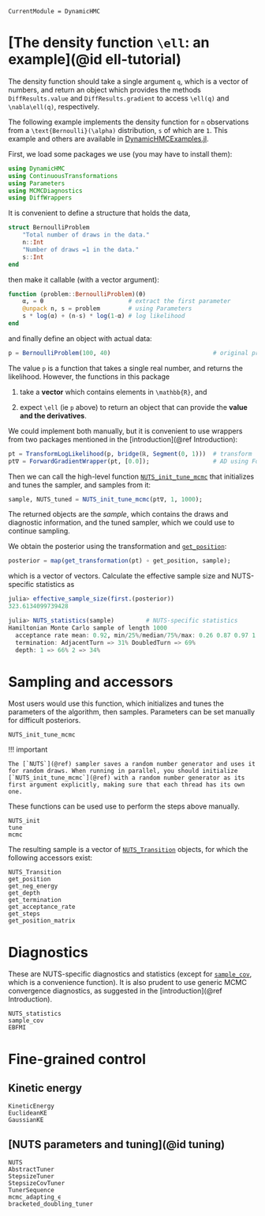 ```@meta
CurrentModule = DynamicHMC
```

# [The density function ``\ell``: an example](@id ell-tutorial)

The density function should take a single argument `q`, which is a vector of numbers, and return an object which provides the methods `DiffResults.value` and `DiffResults.gradient` to access ``\ell(q)`` and ``\nabla\ell(q)``, respectively.

The following example implements the density function for ``n`` observations from a ``\text{Bernoulli}(\alpha)`` distribution, ``s`` of which are `1`. This example and others are available in [DynamicHMCExamples.jl](https://github.com/tpapp/DynamicHMCExamples.jl).

First, we load some packages we use (you may have to install them):
```julia
using DynamicHMC
using ContinuousTransformations
using Parameters
using MCMCDiagnostics
using DiffWrappers
```

It is convenient to define a structure that holds the data,

```julia
struct BernoulliProblem
    "Total number of draws in the data."
    n::Int
    "Number of draws =1 in the data."
    s::Int
end
```

then make it callable (with a vector argument):

```julia
function (problem::BernoulliProblem)(θ)
    α, = θ                        # extract the first parameter
    @unpack n, s = problem        # using Parameters
    s * log(α) + (n-s) * log(1-α) # log likelihood
end
```

and finally define an object with actual data:

```julia
p = BernoulliProblem(100, 40)                             # original problem
```

The value `p` is a function that takes a single real number, and returns the likelihood. However, the functions in this package

1. take a **vector** which contains elements in ``\mathbb{R}``, and

2. expect ``\ell`` (ie `p` above) to return an object that can provide the **value and the derivatives**.

We could implement both manually, but it is convenient to use wrappers from two packages mentioned in the [introduction](@ref Introduction):

```julia
pt = TransformLogLikelihood(p, bridge(ℝ, Segment(0, 1)))  # transform
pt∇ = ForwardGradientWrapper(pt, [0.0]);                  # AD using ForwardDiff.jl
```

Then we can call the high-level function [`NUTS_init_tune_mcmc`](@ref) that initializes and tunes the sampler, and samples from it:

```julia
sample, NUTS_tuned = NUTS_init_tune_mcmc(pt∇, 1, 1000);
```

The returned objects are the *sample*, which contains the draws and diagnostic information, and the tuned sampler, which we could use to continue sampling.

We obtain the posterior using the transformation and [`get_position`](@ref):

```julia
posterior = map(get_transformation(pt) ∘ get_position, sample);
```

which is a vector of vectors. Calculate the effective sample size and NUTS-specific statistics as

```julia
julia> effective_sample_size(first.(posterior))
323.6134099739428

julia> NUTS_statistics(sample)         # NUTS-specific statistics
Hamiltonian Monte Carlo sample of length 1000
  acceptance rate mean: 0.92, min/25%/median/75%/max: 0.26 0.87 0.97 1.0 1.0
  termination: AdjacentTurn => 31% DoubledTurn => 69%
  depth: 1 => 66% 2 => 34%
```

# Sampling and accessors

Most users would use this function, which initializes and tunes the parameters of the algorithm, then samples. Parameters can be set manually for difficult posteriors.

```@docs
NUTS_init_tune_mcmc
```

!!! important

    The [`NUTS`](@ref) sampler saves a random number generator and uses it for random draws. When running in parallel, you should initialize [`NUTS_init_tune_mcmc`](@ref) with a random number generator as its first argument explicitly, making sure that each thread has its own one.

These functions can be used use to perform the steps above manually.

```@docs
NUTS_init
tune
mcmc
```

The resulting sample is a vector of [`NUTS_Transition`](@ref) objects, for which the following accessors exist:

```@docs
NUTS_Transition
get_position
get_neg_energy
get_depth
get_termination
get_acceptance_rate
get_steps
get_position_matrix
```

# Diagnostics

These are NUTS-specific diagnostics and statistics (except for [`sample_cov`](@ref), which is a convenience function). It is also prudent to use generic MCMC convergence diagnostics, as suggested in the [introduction](@ref Introduction).

```@docs
NUTS_statistics
sample_cov
EBFMI
```

# Fine-grained control

## Kinetic energy

```@docs
KineticEnergy
EuclideanKE
GaussianKE
```

## [NUTS parameters and tuning](@id tuning)

```@docs
NUTS
AbstractTuner
StepsizeTuner
StepsizeCovTuner
TunerSequence
mcmc_adapting_ϵ
bracketed_doubling_tuner
```

